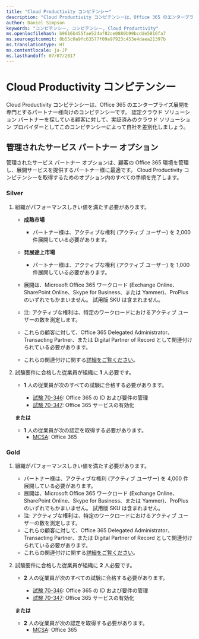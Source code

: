 ```yaml
---
title: "Cloud Productivity コンピテンシー"
description: "Cloud Productivity コンピテンシーは、Office 365 のエンタープライズ展開を専門とするパートナー様向けのコンピテンシーです。 認定クラウド ソリューション パートナーを探している顧客に対して、実証済みのクラウド ソリューション プロバイダーとしてこのコンピテンシーによって自社を差別化しましょう。"
author: Daniel Simpson
keywords: "コンピテンシー, コンピテンシー, Cloud Productivity"
ms.openlocfilehash: b9616b455fae524af82ce0880b99bcdde5816fa7
ms.sourcegitcommit: 8b55c0a9fc63577f09a97923c453e4daea21397b
ms.translationtype: HT
ms.contentlocale: ja-JP
ms.lasthandoff: 07/07/2017
---
```

# <a name="cloud-productivity-competency"></a>Cloud Productivity コンピテンシー

Cloud Productivity コンピテンシーは、Office 365 のエンタープライズ展開を専門とするパートナー様向けのコンピテンシーです。 認定クラウド ソリューション パートナーを探している顧客に対して、実証済みのクラウド ソリューション プロバイダーとしてこのコンピテンシーによって自社を差別化しましょう。

## <a name="managed-service-partner-option"></a>管理されたサービス パートナー オプション
管理されたサービス パートナー オプションは、顧客の Office 365 環境を管理し、展開サービスを提供するパートナー様に最適です。 Cloud Productivity コンピテンシーを取得するためのオプション内のすべての手順を完了します。
### <a name="silver"></a>Silver
1.  組織がパフォーマンスしきい値を満たす必要があります。
    - **成熟市場** 
        - パートナー様は、アクティブな権利 (アクティブ ユーザー) を 2,000 件展開している必要があります。
    - **発展途上市場**
        -  パートナー様は、アクティブな権利 (アクティブ ユーザー) を 1,000 件展開している必要があります。
    
    - 展開は、Microsoft Office 365 ワークロード (Exchange Online、SharePoint Online、Skype for Business、または Yammer)、ProPlus のいずれでもかまいません。 試用版 SKU は含まれません。     
    - 注: アクティブな権利は、特定のワークロードにおけるアクティブ ユーザーの数を測定します。 
    - これらの顧客に対して、Office 365 Delegated Administrator、Transacting Partner、または Digital Partner of Record として関連付けられている必要があります。
    - これらの関連付けに関する[詳細をご覧ください](https://partner.microsoft.com/en-us/membership/digital-partner-of-record)。

2. 試験要件に合格した従業員が組織に **1** 人必要です。

    - **1** 人の従業員が次のすべての試験に合格する必要があります。

        - [試験 70-346](https://www.microsoft.com/en-us/learning/exam-70-346.aspx): Office 365 の ID および要件の管理  
        - [試験 70-347](https://www.microsoft.com/en-us/learning/exam-70-347.aspx): Office 365 サービスの有効化
    
    **または**

    - **1** 人の従業員が次の認定を取得する必要があります。  
        - [MCSA](https://www.microsoft.com/en-us/learning/mcsa-office365-certification.aspx): Office 365

### <a name="gold"></a>Gold

1.  組織がパフォーマンスしきい値を満たす必要があります。 

    - パートナー様は、アクティブな権利 (アクティブ ユーザー) を 4,000 件展開している必要があります。
    - 展開は、Microsoft Office 365 ワークロード (Exchange Online、SharePoint Online、Skype for Business、または Yammer)、ProPlus のいずれでもかまいません。 試用版 SKU は含まれません。
    - 注: アクティブな権利は、特定のワークロードにおけるアクティブ ユーザーの数を測定します。
    - これらの顧客に対して、Office 365 Delegated Administrator、Transacting Partner、または Digital Partner of Record として関連付けられている必要があります。
    - これらの関連付けに関する[詳細をご覧ください](https://partner.microsoft.com/en-us/membership/digital-partner-of-record)。

2.  試験要件に合格した従業員が組織に **2** 人必要です。

    - **2** 人の従業員が次のすべての試験に合格する必要があります。

        - [試験 70-346](https://www.microsoft.com/en-us/learning/exam-70-346.aspx): Office 365 の ID および要件の管理  
        - [試験 70-347](https://www.microsoft.com/en-us/learning/exam-70-347.aspx): Office 365 サービスの有効化
        
    **または**
    
    - **2** 人の従業員が次の認定を取得する必要があります。
        - [MCSA](https://www.microsoft.com/en-us/learning/mcsa-office365-certification.aspx): Office 365





